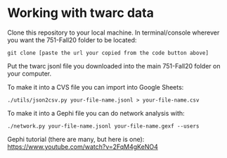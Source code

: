 # Working with twarc data

Clone this repository to your local machine. In terminal/console wherever you want the 751-Fall20 folder to be located:

`git clone [paste the url your copied from the code button above]`

Put the twarc jsonl file you downloaded into the main 751-Fall20 folder on your computer.

To make it into a CVS file you can import into Google Sheets:

`./utils/json2csv.py your-file-name.jsonl > your-file-name.csv`

To make it into a Gephi file you can do network analysis with:

`./network.py your-file-name.jsonl your-file-name.gexf --users`

Gephi tutorial (there are many, but here is one): https://www.youtube.com/watch?v=2FqM4gKeNO4
